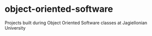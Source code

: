 # object-oriented-software
Projects built during Object Oriented Software classes at Jagiellonian University

